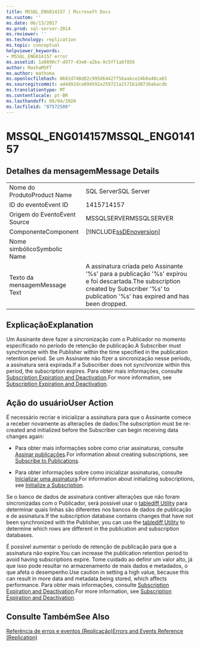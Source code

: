```yaml
---
title: MSSQL_ENG014157 | Microsoft Docs
ms.custom: ''
ms.date: 06/13/2017
ms.prod: sql-server-2014
ms.reviewer: ''
ms.technology: replication
ms.topic: conceptual
helpviewer_keywords:
- MSSQL_ENG014157 error
ms.assetid: 1a0890cf-d977-43e0-a2ba-9c5ff1a8f856
author: MashaMSFT
ms.author: mathoma
ms.openlocfilehash: 0682d740d82c995d64427f56aabce24b8a48ca65
ms.sourcegitcommit: ad4d92dce894592a259721a1571b1d8736abacdb
ms.translationtype: MT
ms.contentlocale: pt-BR
ms.lasthandoff: 08/04/2020
ms.locfileid: "87572500"
---
```

# <a name="mssql_eng014157"></a><span data-ttu-id="9ac77-102">MSSQL_ENG014157</span><span class="sxs-lookup"><span data-stu-id="9ac77-102">MSSQL_ENG014157</span></span>
    
## <a name="message-details"></a><span data-ttu-id="9ac77-103">Detalhes da mensagem</span><span class="sxs-lookup"><span data-stu-id="9ac77-103">Message Details</span></span>  
  
|||  
|-|-|  
|<span data-ttu-id="9ac77-104">Nome do Produto</span><span class="sxs-lookup"><span data-stu-id="9ac77-104">Product Name</span></span>|<span data-ttu-id="9ac77-105">SQL Server</span><span class="sxs-lookup"><span data-stu-id="9ac77-105">SQL Server</span></span>|  
|<span data-ttu-id="9ac77-106">ID do evento</span><span class="sxs-lookup"><span data-stu-id="9ac77-106">Event ID</span></span>|<span data-ttu-id="9ac77-107">14157</span><span class="sxs-lookup"><span data-stu-id="9ac77-107">14157</span></span>|  
|<span data-ttu-id="9ac77-108">Origem do Evento</span><span class="sxs-lookup"><span data-stu-id="9ac77-108">Event Source</span></span>|<span data-ttu-id="9ac77-109">MSSQLSERVER</span><span class="sxs-lookup"><span data-stu-id="9ac77-109">MSSQLSERVER</span></span>|  
|<span data-ttu-id="9ac77-110">Componente</span><span class="sxs-lookup"><span data-stu-id="9ac77-110">Component</span></span>|[!INCLUDE[ssDEnoversion](../../includes/ssdenoversion-md.md)]|  
|<span data-ttu-id="9ac77-111">Nome simbólico</span><span class="sxs-lookup"><span data-stu-id="9ac77-111">Symbolic Name</span></span>||  
|<span data-ttu-id="9ac77-112">Texto da mensagem</span><span class="sxs-lookup"><span data-stu-id="9ac77-112">Message Text</span></span>|<span data-ttu-id="9ac77-113">A assinatura criada pelo Assinante '%s' para a publicação '%s' expirou e foi descartada.</span><span class="sxs-lookup"><span data-stu-id="9ac77-113">The subscription created by Subscriber '%s' to publication '%s' has expired and has been dropped.</span></span>|  
  
## <a name="explanation"></a><span data-ttu-id="9ac77-114">Explicação</span><span class="sxs-lookup"><span data-stu-id="9ac77-114">Explanation</span></span>  
 <span data-ttu-id="9ac77-115">Um Assinante deve fazer a sincronização com o Publicador no momento especificado no período de retenção de publicação.</span><span class="sxs-lookup"><span data-stu-id="9ac77-115">A Subscriber must synchronize with the Publisher within the time specified in the publication retention period.</span></span> <span data-ttu-id="9ac77-116">Se um Assinante não fizer a sincronização nesse período, a assinatura será expirada.</span><span class="sxs-lookup"><span data-stu-id="9ac77-116">If a Subscriber does not synchronize within this period, the subscription expires.</span></span> <span data-ttu-id="9ac77-117">Para obter mais informações, consulte [Subscription Expiration and Deactivation](subscription-expiration-and-deactivation.md).</span><span class="sxs-lookup"><span data-stu-id="9ac77-117">For more information, see [Subscription Expiration and Deactivation](subscription-expiration-and-deactivation.md).</span></span>  
  
## <a name="user-action"></a><span data-ttu-id="9ac77-118">Ação do usuário</span><span class="sxs-lookup"><span data-stu-id="9ac77-118">User Action</span></span>  
 <span data-ttu-id="9ac77-119">É necessário recriar e inicializar a assinatura para que o Assinante comece a receber novamente as alterações de dados:</span><span class="sxs-lookup"><span data-stu-id="9ac77-119">The subscription must be re-created and initialized before the Subscriber can begin receiving data changes again:</span></span>  
  
-   <span data-ttu-id="9ac77-120">Para obter mais informações sobre como criar assinaturas, consulte [Assinar publicações](subscribe-to-publications.md).</span><span class="sxs-lookup"><span data-stu-id="9ac77-120">For information about creating subscriptions, see [Subscribe to Publications](subscribe-to-publications.md).</span></span>  
  
-   <span data-ttu-id="9ac77-121">Para obter informações sobre como inicializar assinaturas, consulte [Inicializar uma assinatura](initialize-a-subscription.md).</span><span class="sxs-lookup"><span data-stu-id="9ac77-121">For information about initializing subscriptions, see [Initialize a Subscription](initialize-a-subscription.md).</span></span>  
  
 <span data-ttu-id="9ac77-122">Se o banco de dados de assinatura contiver alterações que não foram sincronizadas com o Publicador, será possível usar o [tablediff Utility](../../tools/tablediff-utility.md) para determinar quais linhas são diferentes nos bancos de dados de publicação e de assinatura.</span><span class="sxs-lookup"><span data-stu-id="9ac77-122">If the subscription database contains changes that have not been synchronized with the Publisher, you can use the [tablediff Utility](../../tools/tablediff-utility.md) to determine which rows are different in the publication and subscription databases.</span></span>  
  
 <span data-ttu-id="9ac77-123">É possível aumentar o período de retenção de publicação para que a assinatura não expire.</span><span class="sxs-lookup"><span data-stu-id="9ac77-123">You can increase the publication retention period to avoid having subscriptions expire.</span></span> <span data-ttu-id="9ac77-124">Tome cuidado ao definir um valor alto, já que isso pode resultar no armazenamento de mais dados e metadados, o que afeta o desempenho.</span><span class="sxs-lookup"><span data-stu-id="9ac77-124">Use caution in setting a high value, because this can result in more data and metadata being stored, which affects performance.</span></span> <span data-ttu-id="9ac77-125">Para obter mais informações, consulte [Subscription Expiration and Deactivation](subscription-expiration-and-deactivation.md).</span><span class="sxs-lookup"><span data-stu-id="9ac77-125">For more information, see [Subscription Expiration and Deactivation](subscription-expiration-and-deactivation.md).</span></span>  
  
## <a name="see-also"></a><span data-ttu-id="9ac77-126">Consulte Também</span><span class="sxs-lookup"><span data-stu-id="9ac77-126">See Also</span></span>  
 [<span data-ttu-id="9ac77-127">Referência de erros e eventos &#40;Replicação&#41;</span><span class="sxs-lookup"><span data-stu-id="9ac77-127">Errors and Events Reference &#40;Replication&#41;</span></span>](errors-and-events-reference-replication.md)  
  
  
